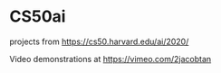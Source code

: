# CS50ai
projects from https://cs50.harvard.edu/ai/2020/

Video demonstrations at https://vimeo.com/2jacobtan
